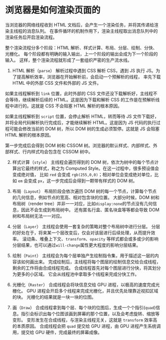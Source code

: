 # 浏览器是如何渲染页面的

当浏览器的网络线程收到 HTML 文档后，会产生一个渲染任务，并将其传递给渲染主线程的消息队列。
在事件循环的机制作用下，渲染主线程取出消息队列中的渲染任务后开启渲染流程。

整个渲染流程分多个阶段：HTML 解析、样式计算、布局、分层、绘制、分快、光栅化。
每个阶段都有明确的输入输出，上一个阶段的输出会成为下一个阶段的输入。
这样，整个渲染流程就形成了一套组织严密的生产流水线。

1. HTML 解析（`parse`）
解析过程中遇到 CSS 解析 CSS，遇到 JS 执行 JS。为了提高解析效率，浏览器在开始解析前，会启动一个预解析的线程，
率先下载 HTML 中的外部 CSS 文件和外部的 JS 文件。

如果主线程解析到 `link` 位置，此时外部的 CSS 文件还没下载解析好，主线程不会等待，继续解析后续的 HTML。这是因为下载和解析 CSS 的工作是在预解析线程中进行的。这就是 CSS 不会阻塞 HTML 解析的根本原因。

如果主线程解析到 `script` 位置，会停止解析 HTML，转而等待 JS 文件下载好，并将全局代码解析执行完成后，才能继续解析 HTML。这是因为 JS 代码的执行过程可能会修改当前的 DOM 树，所以 DOM 树的生成必须暂停。这就是 JS 会阻塞 HTML 解析的根本原因。

第一步完成后会得到 DOM 树和 CSSOM 树。浏览器的默认样式、内部样式、外部样式、行内样式均会包含在 CSSOM 树中。

2. 样式计算（`style`）
主线程会遍历得到的 DOM 树，依次为树中的每个节点计算出它最终的样式，称之为 Computed Style。在这一过程中，很多预设值会变成绝对值，
比如 `red` 会变成 `rgb(255,0,0)`；相对单位会变成绝对单位，比如 `em` 会变成 `px`，这一步完成后会得到一颗带有样式的 DOM 树。

3. 布局（`Layout`）
布局阶段会依次遍历 DOM 树的每一个节点，计算每个节点的几何信息，例如节点的宽高、相对包含块的位置。
大部分时候，DOM 树和布局树（render tree）并非一一对应，比如`display:none`的节点没有几何信息，因此不会生成到布局树中。
还有匿名行盒、匿名块盒等等都会导致 DOM 树和布局树无法一一对应。

3. 分层（`Layer`）
主线程会使用一套复杂的策略对整个布局树中进行分层。
分层的好处在于，将来某一个层改变后，仅会对该层进行后续处理，从而提升效率。
滚动条、堆叠上下文、`transform`、`opacity` 等样式都会或多或少的影响分层结果，也可以通过`will-change`属性更大程度的影响分层结果。

4. 绘制（`Paint`）
主线程会为每个层单独产生绘制指令集，用于描述这一层的内容该如何画出来。
完成绘制后，主线程将每个图层的绘制信息交给合成线程，剩余的工作将由合成线程完成。
合成线程首先对每个图层进行分快，将其划分为更多的小区域。
它会从线程池中拿取多个线程来完成分快工作。

5. 光栅化（`Raster`）
合成线程会将块信息交给 GPU 进程，以极高的速度完成光栅化。
GPU 进程会开启多个线程来完成光栅化，并且优先处理靠近视扣区域的块。
光栅化的结果就是一块一块的位图。

6. 画（`Draw`）
合成线程拿到每个层、每个块的位图后，生成一个个指引(`quad`)信息。指引会标识出每个位图该画到屏幕的那个位置，以及会考虑旋转、缩放等变形。
变形发生在合成线程，与渲染主线程无关，这就是 `transform` 效率高的本质原因。
合成线程会把 `quad` 提交给 GPU 进程，由 GPU 进程产生系统调用，提交给 GPU 硬件，完成最终的屏幕成像。
